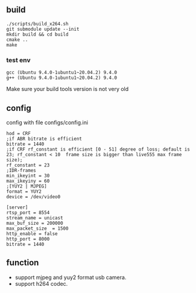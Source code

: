 ## build
```
./scripts/build_x264.sh
git submodule update --init
mkdir build && cd build
cmake ..
make
```
### test env
```
gcc (Ubuntu 9.4.0-1ubuntu1~20.04.2) 9.4.0
g++ (Ubuntu 9.4.0-1ubuntu1~20.04.2) 9.4.0
```

Make sure your build tools version is not very old

## config
config with file configs/config.ini
```
hod = CRF      
;if ABR bitrate is efficient
bitrate = 1440    
;if CRF rf_constant is efficient [0 - 51] degree of loss; default is 23; rf_constant < 10  frame size is bigger than live555 max frame size);
rf_constant = 23  
;IDR-frames 
min_ikeyint = 30
max_ikeyiny = 60
;[YUY2 | MJPEG]
format = YUY2
device = /dev/video0

[server]
rtsp_port = 8554
stream_name = unicast
max_buf_size = 200000
max_packet_size  = 1500
http_enable = false
http_port = 8000
bitrate = 1440
```
## function
- support mjpeg and yuy2 format usb camera.
- support h264 codec.
